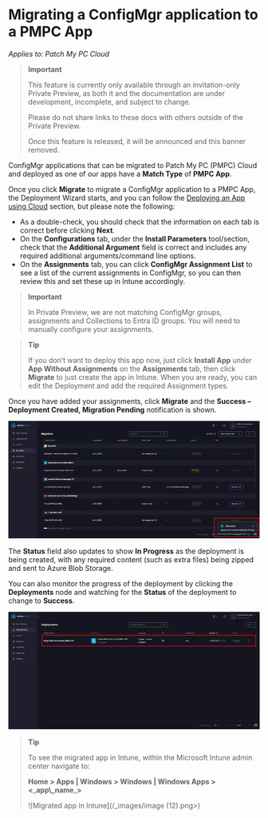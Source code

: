 # Migrating a ConfigMgr application to a PMPC App

_Applies to: Patch My PC Cloud_

<blockquote class="wp-block-quote">
<p><strong>Important</strong></p>
<p>This feature is currently only available through an invitation-only Private Preview, as both it and the documentation are under development, incomplete, and subject to change.</p>
<p>Please do not share links to these docs with others outside of the Private Preview.</p>
<p>Once this feature is released, it will be announced and this banner removed.</p>
</blockquote>

ConfigMgr applications that can be migrated to Patch My PC (PMPC) Cloud and deployed as one of our apps have a <strong>Match Type</strong> of <strong>PMPC App</strong>.

Once you click <strong>Migrate</strong> to migrate a ConfigMgr application to a PMPC App, the Deployment Wizard starts, and you can follow the [Deploying an App using Cloud](../../cloud-deployments/deploying-an-app-using-cloud/) section, but please note the following:

* As a double-check, you should check that the information on each tab is correct before clicking <strong>Next</strong>.
* On the <strong>Configurations</strong> tab, under the <strong>Install Parameters</strong> tool/section, check that the <strong>Additional Argument</strong> field is correct and includes any required additional arguments/command line options.
* On the <strong>Assignments</strong> tab, you can click <strong>ConfigMgr Assignment List</strong> to see a list of the current assignments in ConfigMgr, so you can then review this and set these up in Intune accordingly.

<blockquote class="wp-block-quote">
<p><strong>Important</strong></p>
<p>In Private Preview, we are not matching ConfigMgr groups, assignments and Collections to Entra ID groups. You will need to manually configure your assignments.</p>
</blockquote>

<blockquote class="wp-block-quote">
<p><strong>Tip</strong></p>
<p>If you don’t want to deploy this app now, just click <strong>Install App</strong> under <strong>App Without Assignments</strong> on the <strong>Assignments</strong> tab, then click <strong>Migrate</strong> to just create the app in Intune. When you are ready, you can edit the Deployment and add the required Assignment types.</p>
</blockquote>

Once you have added your assignments, click <strong>Migrate</strong> and the <strong>Success – Deployment Created, Migration Pending</strong> notification is shown.

![“Migrate, the Success – Deployment Created, Migration Pending” notification](/_images/image-(10).png "“Migrate, the Success – Deployment Created, Migration Pending” notification")

The <strong>Status</strong> field also updates to show <strong>In Progress</strong> as the deployment is being created, with any required content (such as extra files) being zipped and sent to Azure Blob Storage.

You can also monitor the progress of the deployment by clicking the <strong>Deployments</strong> node and watching for the <strong>Status</strong> of the deployment to change to <strong>Success</strong>.

![Monitoring the status of the deployment](/_images/image-(11).png "Monitoring the status of the deployment")

<blockquote class="wp-block-quote">
<p><strong>Tip</strong></p>
<p>To see the migrated app in Intune, within the Microsoft Intune admin center navigate to:</p>
<p><strong>Home > Apps | Windows > Windows | Windows Apps > <</strong>_<strong>app\_name</strong>_<strong>></strong></p>
<p>![Migrated app in Intune](/_images/image (12).png>)</p>
</blockquote>